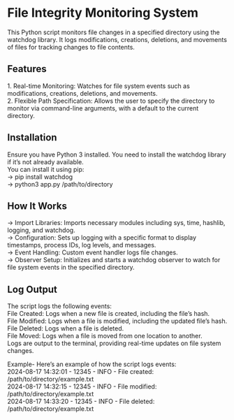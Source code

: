 <h1>File Integrity Monitoring System</h1>

This Python script monitors file changes in a specified directory using the watchdog library. It logs modifications, creations, deletions, and movements of files for tracking changes to file contents.

<h2>Features</h2>
1. Real-time Monitoring: Watches for file system events such as modifications, creations, deletions, and movements.<br>
2. Flexible Path Specification: Allows the user to specify the directory to monitor via command-line arguments, with a default to the current directory.<br>

<h2>Installation</h2>
Ensure you have Python 3 installed. You need to install the watchdog library if it’s not already available.<br> 
You can install it using pip:<br>
-> pip install watchdog<br>
-> python3 app.py /path/to/directory<br>

<h2>How It Works</h2>
-> Import Libraries: Imports necessary modules including sys, time, hashlib, logging, and watchdog.<br>
-> Configuration: Sets up logging with a specific format to display timestamps, process IDs, log levels, and messages.<br>
-> Event Handling: Custom event handler logs file changes.<br>
-> Observer Setup: Initializes and starts a watchdog observer to watch for file system events in the specified directory.<br>

<h2>Log Output</h2>

The script logs the following events:<br>
File Created: Logs when a new file is created, including the file’s hash.<br>
File Modified: Logs when a file is modified, including the updated file’s hash.<br>
File Deleted: Logs when a file is deleted.<br>
File Moved: Logs when a file is moved from one location to another.<br>
Logs are output to the terminal, providing real-time updates on file system changes.<br>

Example-
Here’s an example of how the script logs events:<br>
2024-08-17 14:32:01 - 12345 - INFO - File created: /path/to/directory/example.txt<br>
2024-08-17 14:32:15 - 12345 - INFO - File modified: /path/to/directory/example.txt <br>
2024-08-17 14:33:20 - 12345 - INFO - File deleted: /path/to/directory/example.txt<br>

